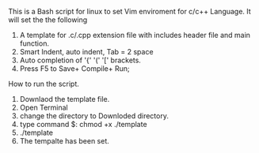 This is a Bash script for linux to set Vim enviroment for c/c++ Language.
It will set the the following
 1. A template for .c/.cpp extension file with includes header file and main function.
 2. Smart Indent, auto indent, Tab = 2 space
 3. Auto completion of '{' '(' '['  brackets.
 4. Press F5 to Save+ Compile+ Run;
 
 How to run the script.
  1. Downlaod the template file.
  2. Open Terminal
  3. change the directory to Downloded directory.
  4. type command $: chmod +x ./template
  5. ./template
  6. The tempalte has been set.
  
 
